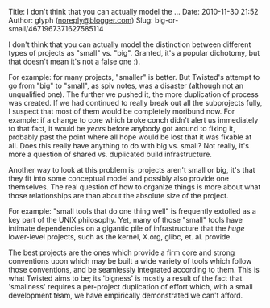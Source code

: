 Title: I don&#39;t think that you can actually model the ...
Date: 2010-11-30 21:52
Author: glyph (noreply@blogger.com)
Slug: big-or-small/4671967371627585114

I don't think that you can actually model the distinction between
different types of projects as "small" vs. "big". Granted, it's a
popular dichotomy, but that doesn't mean it's not a false one :).  
  
For example: for many projects, "smaller" is better. But Twisted's
attempt to go from "big" to "small", as spiv notes, was a disaster
(although not an unqualified one). The further we pushed it, the more
duplication of process was created. If we had continued to really break
out all the subprojects fully, I suspect that most of them would be
completely moribund now. For example: if a change to core which broke
conch didn't alert us immediately to that fact, it would be *years*
before anybody got around to fixing it, probably past the point where
all hope would be lost that it was fixable at all. Does this really have
anything to do with big vs. small? Not really, it's more a question of
shared vs. duplicated build infrastructure.  
  
Another way to look at this problem is: projects aren't small or big,
it's that they fit into some conceptual model and possibly also provide
one themselves. The real question of how to organize things is more
about what those relationships are than about the absolute size of the
project.  
  
For example: "small tools that do one thing well" is frequently extolled
as a key part of the UNIX philosophy. Yet, many of those "small" tools
have intimate dependencies on a gigantic pile of infrastructure that the
*huge* lower-level projects, such as the kernel, X.org, glibc, et. al.
provide.  
  
The best projects are the ones which provide a firm core and strong
conventions upon which may be built a wide variety of tools which follow
those conventions, and be seamlessly integrated according to them. This
is what Twisted aims to be; its 'bigness' is mostly a result of the fact
that 'smallness' requires a per-project duplication of effort which,
with a small development team, we have empirically demonstrated we can't
afford.

